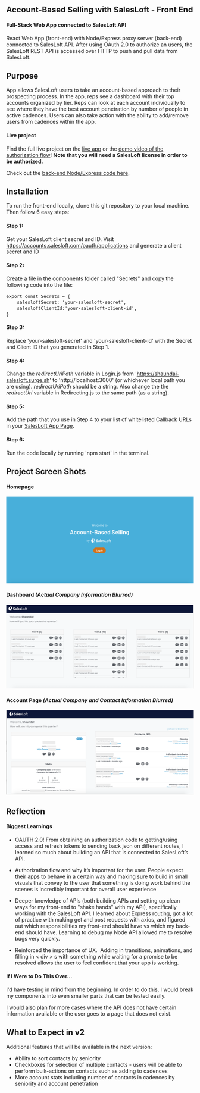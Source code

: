## Account-Based Selling with SalesLoft - Front End

#### Full-Stack Web App connected to SalesLoft API

React Web App (front-end) with Node/Express proxy server (back-end) connected to SalesLoft API.  After using OAuth 2.0 to authorize an users, the SalesLoft REST API is accessed over HTTP to push and pull data from SalesLoft.

## Purpose
App allows SalesLoft users to take an account-based approach to their prospecting process.  In the app, reps see a dashboard with their top accounts organized by tier.  Reps can look at each account individually to see where they have the best account penetration by number of people in active cadences.  Users can also take action with the ability to add/remove users from cadences within the app.

#### Live project

Find the full live project on the [live app](https://shaundai-salesloft.surge.sh) or the [demo video of the authorization flow](https://share.vidyard.com/watch/SJDNmtNSmnPKhrdraGQTNM?)!  **Note that you will need a SalesLoft license in order to be authorized.**

Check out the [back-end Node/Express code here](https://github.com/shaundai/shaundai-salesloft-node).

## Installation
To run the front-end locally, clone this git repository to your local machine.  Then follow 6 easy steps:

#### Step 1:
Get your SalesLoft client secret and ID.  Visit https://accounts.salesloft.com/oauth/applications and generate a client secret and ID

#### Step 2:
Create a file in the components folder called "Secrets" and copy the following code into the file:


    export const Secrets = {
        salesloftSecret: 'your-salesloft-secret',
        salesloftClientId:'your-salesloft-client-id',
    }


#### Step 3:
Replace 'your-salesloft-secret' and 'your-salesloft-client-id' with the Secret and Client ID that you generated in Step 1.

#### Step 4:
Change the *redirectUriPath* variable in Login.js from 'https://shaundai-salesloft.surge.sh' to 'http://localhost:3000' (or whichever local path you are using).  *redirectUriPath* should be a string.
Also change the the *redirectUri* variable in Redirecting.js to the same path (as a string).

#### Step 5:
Add the path that you use in Step 4 to your list of whitelisted Callback URLs in your [SalesLoft App Page](https://accounts.salesloft.com/oauth/applications).

#### Step 6:
Run the code locally by running 'npm start' in the terminal.


## Project Screen Shots

#### Homepage
![Homepage screenshot](./public/images/homepage.png?raw=true "Homepage")

#### Dashboard *(Actual Company Information Blurred)*
![Dashboard screenshot](./public/images/dashboard.png?raw=true "Dashboard")

#### Account Page *(Actual Company and Contact Information Blurred)*
![Account Page screenshot](./public/images/account-page.png?raw=true "Account Page")

## Reflection

#### Biggest Learnings

- OAUTH 2.0!  From obtaining an authorization code to getting/using access and refresh tokens to sending back json on different routes, I learned so much about building an API that is connected to SalesLoft’s API.

- Authorization flow and why it’s important for the user.  People expect their apps to behave in a certain way and making sure to build in small visuals that convey to the user that something is doing work behind the scenes is incredibly important for overall user experience

- Deeper knowledge of APIs (both building APIs and setting up clean ways for my front-end to "shake hands" with my API), specifically working with the SalesLoft API.  I learned about Express routing, got a lot of practice with making get and post requests with axios, and figured out which responsibilities my front-end should have vs which my back-end should have.  Learning to debug my Node API allowed me to resolve bugs very quickly.

- Reinforced the importance of UX.  Adding in transitions, animations, and filling in < div > s with something while waiting for a promise to be resolved allows the user to feel confident that your app is working.

#### If I Were to Do This Over...
I'd have testing in mind from the beginning.  In order to do this, I would break my components into even smaller parts that can be tested easily.

I would also plan for more cases where the API does not have certain information available or the user goes to a page that does not exist.

## What to Expect in v2
Additional features that will be available in the next version:

- Ability to sort contacts by seniority
- Checkboxes for selection of multiple contacts - users will be able to perform bulk-actions on contacts such as adding to cadences
- More account stats including number of contacts in cadences by seniority and account penetration